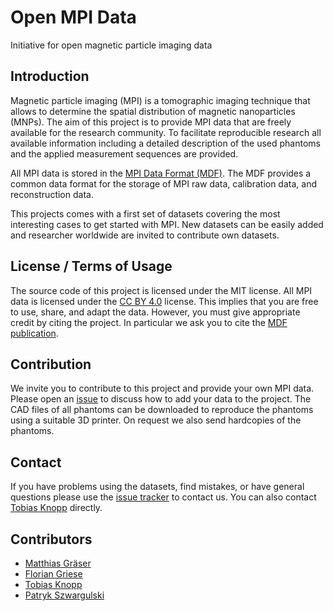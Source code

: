 # Open MPI Data

Initiative for open magnetic particle imaging data

## Introduction

Magnetic particle imaging (MPI) is a tomographic imaging technique that allows
to determine the spatial distribution of magnetic nanoparticles (MNPs). The aim
of this project is to provide MPI data that are freely available for the research
community. To facilitate reproducible research all available
information including a detailed description of the used phantoms and the applied
measurement sequences are provided.

All MPI data is stored in the [MPI Data Format (MDF)](https://github.com/MagneticParticleImaging/MDF).
The MDF provides a common data format for the storage of MPI raw data, calibration data,
and reconstruction data.

This projects comes with a first set of datasets covering the most interesting
cases to get started with MPI. New datasets can be easily added and researcher worldwide
are invited to contribute own datasets.

## License / Terms of Usage

The source code of this project is licensed under the MIT license. All MPI data is licensed
under the [CC BY 4.0](https://creativecommons.org/licenses/by/4.0/) license. This implies that
you are free to use, share, and adapt the data. However, you must give appropriate credit by citing the project. In particular we ask you to cite the [MDF publication](http://arxiv.org/abs/1602.06072).

## Contribution

We invite you to contribute to this project and provide your own MPI data. Please open an
[issue](https://github.com/MagneticParticleImaging/OpenMPIData.jl/issues) to discuss how to add your data to the project. The CAD files of all phantoms can be downloaded to reproduce the phantoms using a suitable 3D printer. On request we also send hardcopies of the phantoms.

## Contact

If you have problems using the datasets, find mistakes, or have general questions please use
the [issue tracker](https://github.com/MagneticParticleImaging/OpenMPIData.jl/issues) to contact us.
You can also contact [Tobias Knopp](https://www.tuhh.de/ibi/people/tobias-knopp.html) directly.

## Contributors

* [Matthias Gräser](https://www.tuhh.de/ibi/people/matthias-graeser.html)
* [Florian Griese](https://www.tuhh.de/ibi/people/florian-griese.html)
* [Tobias Knopp](https://www.tuhh.de/ibi/people/tobias-knopp-head-of-institute.html)
* [Patryk Szwargulski](https://www.tuhh.de/ibi/people/patryk-szwargulski.html)
